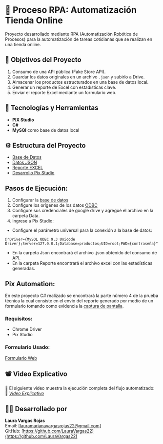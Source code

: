 # 🤖 Proceso RPA: Automatización Tienda Online
Proyecto desarrollado mediante RPA (Automatización Robótica de Procesos) para la automatización de tareas cotidianas que se realizan en una tienda online.

## 🚀 Objetivos del Proyecto

1. Consumo de una API pública (Fake Store API).
2. Guardar los datos originales en un archivo `.json` y subirlo a Drive.
3. Almacenar los productos estructurados en una base de datos local.
4. Generar un reporte de Excel con estadísticas clave.
5. Enviar el reporte Excel mediante un formulario web.

## 🧰 Tecnologías y Herramientas

- **PIX Studio**
- **C#**
- **MySQl** como base de datos local

## ⚙️ Estructura del Proyecto
- [Base de Datos](./DB/ddl.sql)
- [Datos JSON](./Json/Productos_2025-08-23_114500.json)
- [Reporte EXCEL](./Reporte/Reporte_2025-08-23_115638.xlsx)
- [Desarrollo Pix Studio](./Main.pix)

## Pasos de Ejecución:
1. Configurar la [base de datos](./DB/ddl.sql)
2. Configure los orígenes de los datos [ODBC](https://youtu.be/qltVns9_3BM)
3. Configure sus credenciales de google drive y agregué el archivo en la carpeta Data.
4. Ingrese a Pix Studio:
- Configure el parámetro universal para la conexión a la base de datos:
```
@"Driver={MySQL ODBC 9.3 Unicode Driver};Server=127.0.0.1;Database=productos;UID=root;PWD={contraseña}"
```
- En la carpeta Json encontrará el archivo .json obtenido del consumo de API.
- En la carpeta Reporte encontrará el archivo excel con las estadísticas generadas.

## Pix Automation:
En este proyecto C# realizado se encontrará la parte número 4 de la prueba técnica la cual consiste en el envio del reporte generado por medio de un formulario tomando como evidencia la [captura de pantalla](./Evidencias/Evidencia_2025-08-23_120916.png).

### Requisitos:
- Chrome Driver
- Pix Studio

### Formulario Usado:
[Formulario Web](https://form.jotform.com/251738143039053)

## 📽️ Video Explicativo

🎥 El siguiente video muestra la ejecución completa del flujo automatizado:  
📎 *[Video Explicativo](https://www.canva.com/design/DAGq2TTcyOY/t6Nt74vpg6Na5SP27sgcFA/edit?utm_content=DAGq2TTcyOY&utm_campaign=designshare&utm_medium=link2&utm_source=sharebutton)*

## 👩‍💻 Desarrollado por

**Laura Vargas Rojas**  
Email: [lauramarianavargasrojas22@gmail.com]  
GitHub: [https://github.com/LauraVargas22](https://github.com/LauraVargas22)